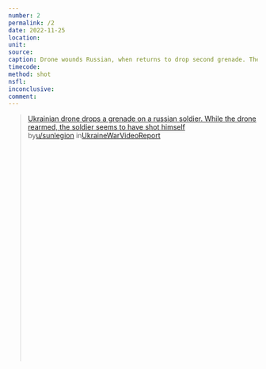 ```yaml
---
number: 2
permalink: /2
date: 2022-11-25
location:
unit:
source: 
caption: Drone wounds Russian, when returns to drop second grenade. The Russian is dead and appears to have shot himself
timecode:
method: shot
nsfl:
inconclusive:
comment:
---
```

<blockquote class="reddit-embed-bq" style="height:500px" data-embed-height="604"><a href="https://www.reddit.com/r/UkraineWarVideoReport/comments/z4e5js/ukrainian_drone_drops_a_grenade_on_a_russian/">Ukrainian drone drops a grenade on a russian soldier. While the drone rearmed, the soldier seems to have shot himself</a><br> by<a href="https://www.reddit.com/user/sunlegion/">u/sunlegion</a> in<a href="https://www.reddit.com/r/UkraineWarVideoReport/">UkraineWarVideoReport</a></blockquote><script async="" src="https://embed.reddit.com/widgets.js" charset="UTF-8"></script>